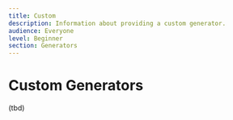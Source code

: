 ```yaml
---
title: Custom
description: Information about providing a custom generator.
audience: Everyone
level: Beginner
section: Generators
---
```


# Custom Generators

(tbd)
